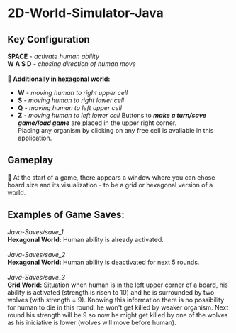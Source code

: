 # 2D-World-Simulator-Java
## Key Configuration
**SPACE** - *activate human ability* </br>
**W A S D** - *chosing direction of human move*</br>
</br>
**🌱 Additionally in hexagonal world:**
  - **W** - *moving human to right upper cell*
  - **S** - *moving human to right lower cell*
  - **Q** - *moving human to left upper cell*
  - **Z** - *moving human to left lower cell*
Buttons to **_make a turn/save game/load game_** are placed in the upper right corner. </br>
Placing any organism by clicking on any free cell is avaliable in this application.
## Gameplay
🌱 At the start of a game, there appears a window where you can chose board size and its visualization - to be a grid or hexagonal version of a world.
## Examples of Game Saves:
*Java-Saves/save_1* </br>
**Hexagonal World:** Human ability is already activated. </br>
</br>
*Java-Saves/save_2* </br>
**Hexagonal World:** Human ability is deactivated for next 5 rounds.</br>
</br>
*Java-Saves/save_3* </br>
**Grid World:** Situation when human is in the left upper corner of a board, 
his ability is activated (strength is risen to 10) and he is surrounded by two wolves (with strength = 9).
Knowing this information there is no possibility for human to die in this round, he won't get killed by weaker organism.
Next round his strength will be 9 so now he might get killed by one of the wolves as his iniciative is lower (wolves will move before human).
